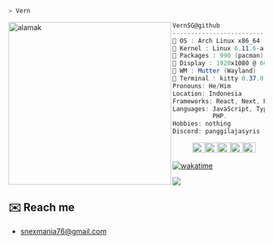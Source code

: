 ```zsh
> Vern
```


<img align="left" src="https://res.cloudinary.com/djsdnb4td/image/upload/v1731389620/icon_bsjgdr.jpg" alt="alamak" width="320" /> 

```csharp
VernSG@github
-------------------------
 OS : Arch Linux x86_64
 Kernel : Linux 6.11.6-arch1-1
 Packages : 990 (pacman)
 Display : 1920x1080 @ 60 Hz in 14" [Built-in]
 WM : Mutter (Wayland)
 Terminal : kitty 0.37.0
Pronouns: He/Him
Location: Indonesia
Frameworks: React, Next, Node JS
Languages: JavaScript, TypeScript,
           PHP.
Hobbies: nothing
Discord: panggilajasyris
```

<p align="left">
  &nbsp; &nbsp; &nbsp; &nbsp; &nbsp;
  <img alt="#474342" src="https://via.placeholder.com/15/474342/000000?text=+" width="25" height="20" /><img alt="#fbedf6" src="https://via.placeholder.com/15/fbedf6/000000?text=+" width="25" height="20" /><img alt="#c9594d" src="https://via.placeholder.com/15/c9594d/000000?text=+" width="25" height="20" /><img alt="#f8b9b2" src="https://via.placeholder.com/15/f8b9b2/000000?text=+" width="25" height="20" /><img alt="#ae9c9d" src="https://via.placeholder.com/15/ae9c9d/000000?text=+" width="25" height="20" />
</p>

 [![wakatime](https://github-readme-stats.vercel.app/api/wakatime?username=vernsg&layout=compact&theme=holi)](https://wakatime.com/@VernSG)


![](https://komarev.com/ghpvc/?username=vernsg&label=Profile%20views&color=0e75b6&style=flat)

## ✉️ Reach me
- [snexmania76@gmail.com](mailto:snexmania76@gmail.com)
